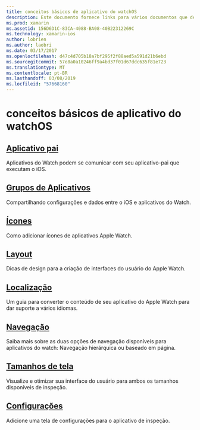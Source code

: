 ```yaml
---
title: conceitos básicos de aplicativo do watchOS
description: Este documento fornece links para vários documentos que descrevem conceitos fundamentais para o desenvolvimento de aplicativos de watchOS com Xamarin.
ms.prod: xamarin
ms.assetid: 156D6D1C-83CA-4088-BA08-40B22312269C
ms.technology: xamarin-ios
author: lobrien
ms.author: laobri
ms.date: 03/17/2017
ms.openlocfilehash: d47c4d705b18a7bf295f2f88aed5a591d21b6ebd
ms.sourcegitcommit: 57e8a0a10246ff9a4bd37f01d67ddc635f81e723
ms.translationtype: MT
ms.contentlocale: pt-BR
ms.lasthandoff: 03/08/2019
ms.locfileid: "57668160"
---
```

# <a name="watchos-application-fundamentals"></a>conceitos básicos de aplicativo do watchOS

##  <a name="parent-applicationioswatchosapp-fundamentalsparent-appmd"></a>[Aplicativo pai](~/ios/watchos/app-fundamentals/parent-app.md)

Aplicativos do Watch podem se comunicar com seu aplicativo-pai que executam o iOS.

##  <a name="app-groupsioswatchosapp-fundamentalsapp-groupsmd"></a>[Grupos de Aplicativos](~/ios/watchos/app-fundamentals/app-groups.md)

Compartilhando configurações e dados entre o iOS e aplicativos do Watch.

##  <a name="iconsioswatchosapp-fundamentalsiconsmd"></a>[Ícones](~/ios/watchos/app-fundamentals/icons.md)

Como adicionar ícones de aplicativos Apple Watch.

##  <a name="layoutioswatchosapp-fundamentalslayoutmd"></a>[Layout](~/ios/watchos/app-fundamentals/layout.md)

Dicas de design para a criação de interfaces do usuário do Apple Watch.

##  <a name="localizationioswatchosapp-fundamentalslocalizationmd"></a>[Localização](~/ios/watchos/app-fundamentals/localization.md)

Um guia para converter o conteúdo de seu aplicativo do Apple Watch para dar suporte a vários idiomas.

##  <a name="navigationioswatchosapp-fundamentalsnavigationmd"></a>[Navegação](~/ios/watchos/app-fundamentals/navigation.md)

Saiba mais sobre as duas opções de navegação disponíveis para aplicativos do watch: Navegação hierárquica ou baseado em página.

##  <a name="screen-sizesioswatchosapp-fundamentalsscreen-sizesmd"></a>[Tamanhos de tela](~/ios/watchos/app-fundamentals/screen-sizes.md)

Visualize e otimizar sua interface do usuário para ambos os tamanhos disponíveis de inspeção.

##  <a name="settingsioswatchosapp-fundamentalssettingsmd"></a>[Configurações](~/ios/watchos/app-fundamentals/settings.md)

Adicione uma tela de configurações para o aplicativo de inspeção.
